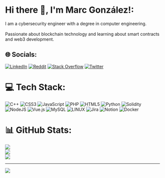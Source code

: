 # Hi there 👋, I'm Marc González!:
I am a cybersecurity engineer with a degree in computer engineering.<br><br>Passionate about blockchain technology and learning about smart contracts and web3 development.


## 🌐 Socials:
[![LinkedIn](https://img.shields.io/badge/LinkedIn-%230077B5.svg?logo=linkedin&logoColor=white)](https://linkedin.com/in/marcgoam) [![Reddit](https://img.shields.io/badge/Reddit-%23FF4500.svg?logo=Reddit&logoColor=white)](https://reddit.com/user/marcgoam) [![Stack Overflow](https://img.shields.io/badge/-Stackoverflow-FE7A16?logo=stack-overflow&logoColor=white)](https://stackoverflow.com/users/21446725) [![Twitter](https://img.shields.io/badge/Twitter-%231DA1F2.svg?logo=Twitter&logoColor=white)](https://twitter.com/marc_goam) 

# 💻 Tech Stack:
![C++](https://img.shields.io/badge/c++-%2300599C.svg?style=for-the-badge&logo=c%2B%2B&logoColor=white) ![CSS3](https://img.shields.io/badge/css3-%231572B6.svg?style=for-the-badge&logo=css3&logoColor=white) ![JavaScript](https://img.shields.io/badge/javascript-%23323330.svg?style=for-the-badge&logo=javascript&logoColor=%23F7DF1E) ![PHP](https://img.shields.io/badge/php-%23777BB4.svg?style=for-the-badge&logo=php&logoColor=white) ![HTML5](https://img.shields.io/badge/html5-%23E34F26.svg?style=for-the-badge&logo=html5&logoColor=white) ![Python](https://img.shields.io/badge/python-3670A0?style=for-the-badge&logo=python&logoColor=ffdd54) ![Solidity](https://img.shields.io/badge/Solidity-%23363636.svg?style=for-the-badge&logo=solidity&logoColor=white) ![NodeJS](https://img.shields.io/badge/node.js-6DA55F?style=for-the-badge&logo=node.js&logoColor=white) ![Vue.js](https://img.shields.io/badge/vuejs-%2335495e.svg?style=for-the-badge&logo=vuedotjs&logoColor=%234FC08D) ![MySQL](https://img.shields.io/badge/mysql-%2300f.svg?style=for-the-badge&logo=mysql&logoColor=white) ![LINUX](https://img.shields.io/badge/Linux-FCC624?style=for-the-badge&logo=linux&logoColor=black) ![Jira](https://img.shields.io/badge/jira-%230A0FFF.svg?style=for-the-badge&logo=jira&logoColor=white) ![Notion](https://img.shields.io/badge/Notion-%23000000.svg?style=for-the-badge&logo=notion&logoColor=white) ![Docker](https://img.shields.io/badge/docker-%230db7ed.svg?style=for-the-badge&logo=docker&logoColor=white)
# 📊 GitHub Stats:
![](https://github-readme-stats.vercel.app/api?username=marcgoam&theme=prussian&hide_border=false&include_all_commits=true&count_private=false)<br/>
![](https://github-readme-streak-stats.herokuapp.com/?user=marcgoam&theme=prussian&hide_border=false)<br/>
![](https://github-readme-stats.vercel.app/api/top-langs/?username=marcgoam&theme=prussian&hide_border=false&include_all_commits=true&count_private=false&layout=compact)

---
[![](https://visitcount.itsvg.in/api?id=marcgoam&icon=3&color=0)](https://visitcount.itsvg.in)

<!-- Proudly created with GPRM ( https://gprm.itsvg.in ) -->
